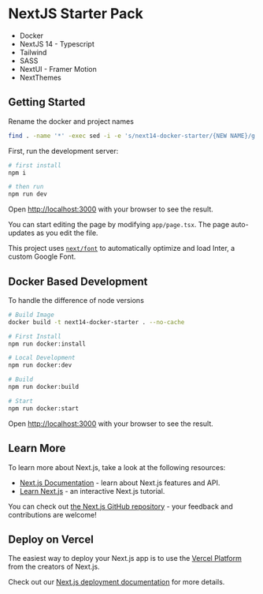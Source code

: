 # NextJS Starter Pack

* Docker
* NextJS 14 - Typescript
* Tailwind
* SASS
* NextUI - Framer Motion
* NextThemes

## Getting Started

Rename the docker and project names
```bash
find . -name '*' -exec sed -i -e 's/next14-docker-starter/{NEW NAME}/g' {} \;
```

First, run the development server:

```bash
# first install
npm i

# then run
npm run dev
```

Open [http://localhost:3000](http://localhost:3000) with your browser to see the result.

You can start editing the page by modifying `app/page.tsx`. The page auto-updates as you edit the file.

This project uses [`next/font`](https://nextjs.org/docs/basic-features/font-optimization) to automatically optimize and load Inter, a custom Google Font.


## Docker Based Development
To handle the difference of node versions

```bash
# Build Image
docker build -t next14-docker-starter . --no-cache

# First Install
npm run docker:install

# Local Development
npm run docker:dev

# Build
npm run docker:build

# Start
npm run docker:start
```
Open [http://localhost:3000](http://localhost:3000) with your browser to see the result.


## Learn More

To learn more about Next.js, take a look at the following resources:

- [Next.js Documentation](https://nextjs.org/docs) - learn about Next.js features and API.
- [Learn Next.js](https://nextjs.org/learn) - an interactive Next.js tutorial.

You can check out [the Next.js GitHub repository](https://github.com/vercel/next.js/) - your feedback and contributions are welcome!

## Deploy on Vercel

The easiest way to deploy your Next.js app is to use the [Vercel Platform](https://vercel.com/new?utm_medium=default-template&filter=next.js&utm_source=create-next-app&utm_campaign=create-next-app-readme) from the creators of Next.js.

Check out our [Next.js deployment documentation](https://nextjs.org/docs/deployment) for more details.
